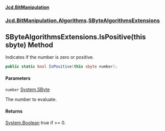#### [Jcd.BitManipulation](index 'index')

### [Jcd.BitManipulation.Algorithms](Jcd.BitManipulation.Algorithms 'Jcd.BitManipulation.Algorithms').[SByteAlgorithmsExtensions](Jcd.BitManipulation.Algorithms.SByteAlgorithmsExtensions 'Jcd.BitManipulation.Algorithms.SByteAlgorithmsExtensions')

## SByteAlgorithmsExtensions.IsPositive(this sbyte) Method

Indicates if the number is zero or positive.

```csharp
public static bool IsPositive(this sbyte number);
```

#### Parameters

<a name='Jcd.BitManipulation.Algorithms.SByteAlgorithmsExtensions.IsPositive(thissbyte).number'></a>

`number` [System.SByte](https://docs.microsoft.com/en-us/dotnet/api/System.SByte 'System.SByte')

The number to evaluate.

#### Returns

[System.Boolean](https://docs.microsoft.com/en-us/dotnet/api/System.Boolean 'System.Boolean')
true if >= 0.